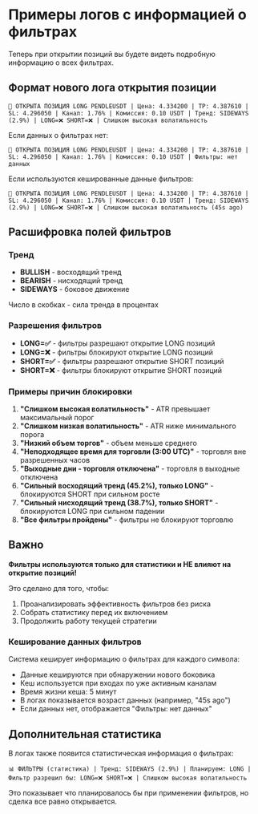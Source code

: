 # Примеры логов с информацией о фильтрах

Теперь при открытии позиций вы будете видеть подробную информацию о всех фильтрах.

## Формат нового лога открытия позиции

```
🚀 ОТКРЫТА ПОЗИЦИЯ LONG PENDLEUSDT | Цена: 4.334200 | TP: 4.387610 | SL: 4.296050 | Канал: 1.76% | Комиссия: 0.10 USDT | Тренд: SIDEWAYS (2.9%) | LONG=❌ SHORT=❌ | Слишком высокая волатильность
```

Если данных о фильтрах нет:
```
🚀 ОТКРЫТА ПОЗИЦИЯ LONG PENDLEUSDT | Цена: 4.334200 | TP: 4.387610 | SL: 4.296050 | Канал: 1.76% | Комиссия: 0.10 USDT | Фильтры: нет данных
```

Если используются кешированные данные фильтров:
```
🚀 ОТКРЫТА ПОЗИЦИЯ LONG PENDLEUSDT | Цена: 4.334200 | TP: 4.387610 | SL: 4.296050 | Канал: 1.76% | Комиссия: 0.10 USDT | Тренд: SIDEWAYS (2.9%) | LONG=❌ SHORT=❌ | Слишком высокая волатильность (45s ago)
```

## Расшифровка полей фильтров

### Тренд
- **BULLISH** - восходящий тренд
- **BEARISH** - нисходящий тренд  
- **SIDEWAYS** - боковое движение

Число в скобках - сила тренда в процентах

### Разрешения фильтров
- **LONG=✅** - фильтры разрешают открытие LONG позиций
- **LONG=❌** - фильтры блокируют открытие LONG позиций
- **SHORT=✅** - фильтры разрешают открытие SHORT позиций
- **SHORT=❌** - фильтры блокируют открытие SHORT позиций

### Примеры причин блокировки

1. **"Слишком высокая волатильность"** - ATR превышает максимальный порог
2. **"Слишком низкая волатильность"** - ATR ниже минимального порога
3. **"Низкий объем торгов"** - объем меньше среднего
4. **"Неподходящее время для торговли (3:00 UTC)"** - торговля вне разрешенных часов
5. **"Выходные дни - торговля отключена"** - торговля в выходные отключена
6. **"Сильный восходящий тренд (45.2%), только LONG"** - блокируются SHORT при сильном росте
7. **"Сильный нисходящий тренд (38.7%), только SHORT"** - блокируются LONG при сильном падении
8. **"Все фильтры пройдены"** - фильтры не блокируют торговлю

## Важно

**Фильтры используются только для статистики и НЕ влияют на открытие позиций!**

Это сделано для того, чтобы:
1. Проанализировать эффективность фильтров без риска
2. Собрать статистику перед их включением
3. Продолжить работу текущей стратегии

### Кеширование данных фильтров

Система кеширует информацию о фильтрах для каждого символа:
- Данные кешируются при обнаружении нового боковика
- Кеш используется при входах по уже активным каналам
- Время жизни кеша: 5 минут
- В логах показывается возраст данных (например, "45s ago")
- Если данных нет, отображается "Фильтры: нет данных"

## Дополнительная статистика

В логах также появится статистическая информация о фильтрах:

```
📊 ФИЛЬТРЫ (статистика) | Тренд: SIDEWAYS (2.9%) | Планируем: LONG | Фильтр разрешил бы: LONG=❌ SHORT=❌ | Слишком высокая волатильность
```

Это показывает что планировалось бы при применении фильтров, но сделка все равно открывается.
